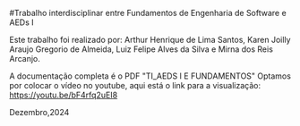 #Trabalho interdisciplinar entre Fundamentos de Engenharia de Software e AEDs I

Este trabalho foi realizado por: Arthur Henrique de Lima Santos, Karen Joilly Araujo Gregorio de Almeida, Luiz Felipe Alves da Silva e Mirna dos Reis Arcanjo.


A documentação completa é o PDF "TI_AEDS I E FUNDAMENTOS"
Optamos por colocar o vídeo no youtube, aqui está o link para a visualização: https://youtu.be/bF4rfq2uEI8

Dezembro,2024
